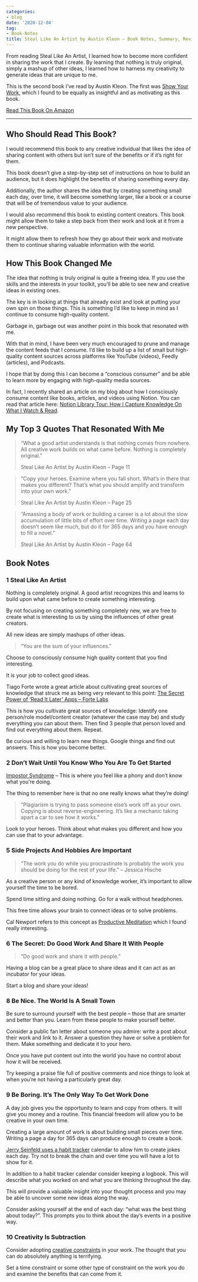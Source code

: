```yaml
---
categories:
- blog
date: '2020-12-04'
tag:
- Book-Notes
title: Steal Like An Artist by Austin Kleon – Book Notes, Summary, Review
---
```


From reading Steal Like An Artist, I learned how to become more confident in sharing the work that I create. By learning that nothing is truly original, simply a mashup of other ideas, I learned how to harness my creativity to generate ideas that are unique to me.

This is the second book I’ve read by Austin Kleon. The first was [Show Your Work](/show-your-work-austin-kleon), which I found to be equally as insightful and as motivating as this book.


[Read This Book On Amazon](https://www.amazon.com/gp/product/0761169253/ref=as_li_ss_tl?ie=UTF8&linkCode=ll1&tag=mishacreatrix-20&linkId=78a7f25d022fb0a98af50a9de735e28f&language=en_US)

---

## Who Should Read This Book?

I would recommend this book to any creative individual that likes the idea of sharing content with others but isn’t sure of the benefits or if it’s right for them.

This book doesn’t give a step-by-step set of instructions on how to build an audience, but it does highlight the benefits of sharing something every day.

Additionally, the author shares the idea that by creating something small each day, over time, it will become something larger, like a book or a course that will be of tremendous value to your audience.

I would also recommend this book to existing content creators. This book might allow them to take a step back from their work and look at it from a new perspective.

It might allow them to refresh how they go about their work and motivate them to continue sharing valuable information with the world.



## How This Book Changed Me

The idea that nothing is truly original is quite a freeing idea. If you use the skills and the interests in your toolkit, you’ll be able to see new and creative ideas in existing ones.

The key is in looking at things that already exist and look at putting your own spin on those things. This is something I’d like to keep in mind as I continue to consume high-quality content.

Garbage in, garbage out was another point in this book that resonated with me.

With that in mind, I have been very much encouraged to prune and manage the content feeds that I consume. I’d like to build up a list of small but high-quality content sources across platforms like YouTube (videos), Feedly (articles), and Podcasts.

I hope that by doing this I can become a “conscious consumer” and be able to learn more by engaging with high-quality media sources.

In fact, I recently shared an article on my blog about how I consciously consume content like books, articles, and videos using Notion. You can read that article here: [Notion Library Tour: How I Capture Knowledge On What I Watch & Read](/notion-library-tour/).



## My Top 3 Quotes That Resonated With Me

> “What a good artist understands is that nothing comes from nowhere. All creative work builds on what came before. Nothing is completely original.”
>
> Steal Like An Artist by Austin Kleon – Page 11

> “Copy your heroes. Examine where you fall short. What’s in there that makes you different? That’s what you should amplify and transform into your own work.”
>
> Steal Like An Artist by Austin Kleon – Page 25

> “Amassing a body of work or building a career is a lot about the slow accumulation of little bits of effort over time. Writing a page each day doesn’t seem like much, but do it for 365 days and you have enough to fill a novel.”
>
> Steal Like An Artist by Austin Kleon – Page 64



## Book Notes

### 1 Steal Like An Artist

Nothing is completely original. A good artist recognizes this and learns to build upon what came before to create something interesting.

By not focusing on creating something completely new, we are free to create what is interesting to us by using the influences of other great creators.

All new ideas are simply mashups of other ideas.

> “You are the sum of your influences.”

Choose to consciously consume high quality content that you find interesting.

It is your job to collect good ideas.

Tiago Forte wrote a great article about cultivating great sources of knowledge that struck me as being very relevant to this point: [The Secret Power of ‘Read It Later’ Apps – Forte Labs](https://fortelabs.co/blog/the-secret-power-of-read-it-later-apps/)

This is how you cultivate great sources of knowledge: Identify one person/role model/content creator (whatever the case may be) and study everything you can about them. Then find 3 people that person loved and find out everything about them. Repeat.

Be curious and willing to learn new things. Google things and find out answers. This is how you become better.

### 2 Don’t Wait Until You Know Who You Are To Get Started

[Impostor Syndrome](https://en.wikipedia.org/wiki/Impostor_syndrome) – This is where you feel like a phony and don’t know what you’re doing.

The thing to remember here is that no one really knows what they’re doing!

> “Plagiarism is trying to pass someone else’s work off as your own. Copying is about reverse-engineering. It’s like a mechanic taking apart a car to see how it works.”

Look to your heroes. Think about what makes you different and how you can use that to your advantage.

### 5 Side Projects And Hobbies Are Important

> “The work you do while you procrastinate is probably the work you should be doing for the rest of your life.” – Jessica Hische

As a creative person or any kind of knowledge worker, it’s important to allow yourself the time to be bored.

Spend time sitting and doing nothing. Go for a walk without headphones.

This free time allows your brain to connect ideas or to solve problems.

Cal Newport refers to this concept as [Productive Meditation](https://blog.doist.com/deep-work/) which I found really interesting.

### 6 The Secret: Do Good Work And Share It With People

> “Do good work and share it with people.”

Having a blog can be a great place to share ideas and it can act as an incubator for your ideas.

Start a blog and share your ideas!

### 8 Be Nice. The World Is A Small Town

Be sure to surround yourself with the best people – those that are smarter and better than you. Learn from these people to make yourself better.

Consider a public fan letter about someone you admire: write a post about their work and link to it. Answer a question they have or solve a problem for them. Make something and dedicate it to your hero.

Once you have put content out into the world you have no control about how it will be received.

Try keeping a praise file full of positive comments and nice things to look at when you’re not having a particularly great day.

### 9 Be Boring. It’s The Only Way To Get Work Done

A day job gives you the opportunity to learn and copy from others. It will give you money and a routine. This financial freedom will allow you to be creative in your own time.

Creating a large amount of work is about building small pieces over time. Writing a page a day for 365 days can produce enough to create a book.

[Jerry Seinfeld uses a habit tracker](https://jamesclear.com/stop-procrastinating-seinfeld-strategy) calendar to allow him to create jokes each day. Try not to break the chain and over time you will have a lot to show for it.

In addition to a habit tracker calendar consider keeping a logbook. This will describe what you worked on and what you are thinking throughout the day.

This will provide a valuable insight into your thought process and you may be able to uncover some new ideas along the way.

Consider asking yourself at the end of each day: “what was the best thing about today?”. This prompts you to think about the day’s events in a positive way.

### 10 Creativity Is Subtraction

Consider adopting [creative constraints](https://www.inc.com/thomas-oppong/for-a-more-creative-brain-embrace-constraints.html) in your work. The thought that you can do absolutely anything is terrifying.

Set a time constraint or some other type of constraint on the work you do and examine the benefits that can come from it.